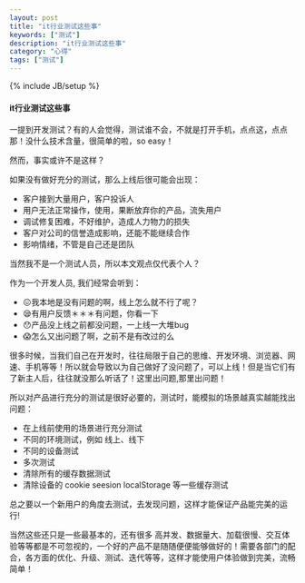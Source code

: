 ```yaml
---
layout: post
title: "it行业测试这些事"
keywords: ["测试"]
description: "it行业测试这些事"
category: "心得"
tags: ["测试"]
---
```


{% include JB/setup %}

#### it行业测试这些事

一提到开发测试？有的人会觉得，测试谁不会，不就是打开手机，点点这，点点那！没什么技术含量，很简单的啦，so easy！

然而，事实或许不是这样？

如果没有做好充分的测试，那么上线后很可能会出现：

- 客户接到大量用户，客户投诉人
- 用户无法正常操作，使用，果断放弃你的产品，流失用户
- 调试修复困难，不好维护，造成人力物力的损失
- 客户对公司的信誉造成影响，还能不能继续合作
- 影响情绪，不管是自己还是团队

当然我不是一个测试人员，所以本文观点仅代表个人？

作为一个开发人员, 我们经常会听到：

*  😖我本地是没有问题的啊，线上怎么就不行了呢？
* 😪有用户反馈＊＊＊有问题，你看一下
* 😯产品没上线之前都没问题，一上线一大堆bug
* 😱怎么又出问题了啊，之前不是有改过的么

很多时候，当我们自己在开发时，往往局限于自己的思维、开发环境、浏览器、网速、手机等等！所以就会导致以为自己做好了没问题了，可以上线！但是当它们有了新主人后，往往就没那么听话了！这里出问题,那里出问题！

所以对产品进行充分的测试是很好必要的，测试时，能模拟的场景越真实越能找出问题：

* 在上线前使用的场景进行充分测试
* 不同的环境测试，例如 线上、线下
* 不同的设备测试
* 多次测试
* 清除所有的缓存数据测试
* 清除设备的 cookie seesion localStorage 等一些缓存测试

总之要以一个新用户的角度去测试，去发现问题，这样才能保证产品能完美的运行!

当然这些还只是一些最基本的，还有很多 高并发、数据量大、加载很慢、交互体验等等都是不可忽视的，一个好的产品不是随随便便能够做好的！需要各部门的配合，各方面的优化、升级、测试、迭代等等，这样才能使用户体验做到完美，流畅简单！
